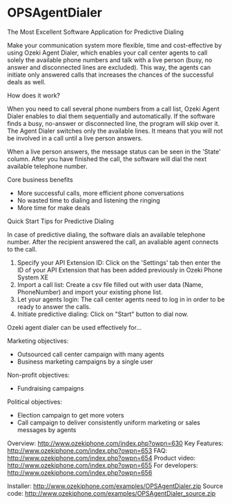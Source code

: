 OPSAgentDialer
==============

The Most Excellent Software Application for Predictive Dialing

Make your communication system more flexible, time and cost-effective by using Ozeki Agent Dialer, which enables your call center agents to call solely the available phone numbers and talk with a live person (busy, no answer and disconnected lines are excluded). This way, the agents can initiate only answered calls that increases the chances of the successful deals as well.

How does it work?

When you need to call several phone numbers from a call list, Ozeki Agent Dialer enables to dial them sequentially and automatically. If the software finds a busy, no-answer or disconnected line, the program will skip over it. The Agent Dialer switches only the available lines. It means that you will not be involved in a call until a live person answers.

When a live person answers, the message status can be seen in the 'State' column. After you have finished the call, the software will dial the next available telephone number.

Core business benefits
- More successful calls, more efficient phone conversations
- No wasted time to dialing and listening the ringing
- More time for make deals

Quick Start Tips for Predictive Dialing

In case of predictive dialing, the software dials an available telephone number. After the recipient answered the call, an avaliable agent connects to the call.

1. Specify your API Extension ID: Click on the 'Settings' tab then enter the ID of your API Extension that has been added previously in Ozeki Phone System XE
2. Import a call list: Create a csv file filled out with user data (Name, PhoneNumber) and import your existing phone list.
3. Let your agents login: The call center agents need to log in in order to be ready to answer the calls.
4. Initiate predictive dialing: Click on "Start" button to dial now.

Ozeki agent dialer can be used effectively for...

Marketing objectives:
- Outsourced call center campaign with many agents
- Business marketing campaigns by a single user

Non-profit objectives:
- Fundraising campaigns

Political objectives:
- Election campaign to get more voters
- Call campaign to deliver consistently uniform marketing or sales messages by agents

Overview: http://www.ozekiphone.com/index.php?owpn=630
Key Features: http://www.ozekiphone.com/index.php?owpn=653
FAQ: http://www.ozekiphone.com/index.php?owpn=654
Product video: http://www.ozekiphone.com/index.php?owpn=655
For developers: http://www.ozekiphone.com/index.php?owpn=656

Installer: http://www.ozekiphone.com/examples/OPSAgentDialer.zip
Source code: http://www.ozekiphone.com/examples/OPSAgentDialer_source.zip
